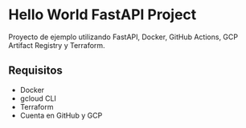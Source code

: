 # Hello World FastAPI Project

Proyecto de ejemplo utilizando FastAPI, Docker, GitHub Actions, GCP Artifact Registry y Terraform.

## Requisitos
- Docker
- gcloud CLI
- Terraform
- Cuenta en GitHub y GCP